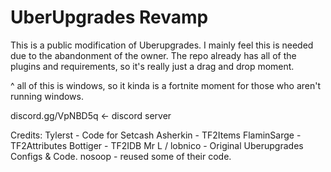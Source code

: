 # UberUpgrades Revamp
This is a public modification of Uberupgrades. I mainly feel this is needed due to the abandonment of the owner.
The repo already has all of the plugins and requirements, so it's really just a drag and drop moment.

^ all of this is windows, so it kinda is a fortnite moment for those who aren't running windows.

discord.gg/VpNBD5q <- discord server

Credits:
Tylerst - Code for Setcash
Asherkin - TF2Items
FlaminSarge - TF2Attributes
Bottiger - TF2IDB
Mr L / lobnico - Original Uberupgrades Configs & Code.
nosoop - reused some of their code.
